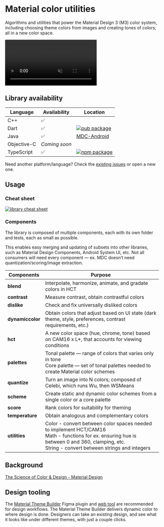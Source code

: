# Material color utilities

Algorithms and utilities that power the Material Design 3 (M3) color system,
including choosing theme colors from images and creating tones of colors; all in
a new color space.

<video autoplay muted loop src="https://user-images.githubusercontent.com/6655696/146014425-8e8e04bc-e646-4cc2-a3e7-97497a3e1b09.mp4" data-canonical-src="https://user-images.githubusercontent.com/6655696/146014425-8e8e04bc-e646-4cc2-a3e7-97497a3e1b09.mp4" class="d-block rounded-bottom-2 width-fit" style="max-width:640px;"></video>

## Library availability

Language    | Availability  | Location
----------- | ------------- | --------
C++         | ✅             |
Dart        | ✅             | [![pub package](https://img.shields.io/pub/v/material_color_utilities.svg)](https://pub.dev/packages/material_color_utilities)
Java        | ✅             | [MDC-Android](https://github.com/material-components/material-components-android/blob/master/docs/theming/Color.md)
Objective-C | *Coming soon* |
TypeScript  | ✅             | [![npm package](https://badgen.net/npm/v/@material/material-color-utilities)](https://npmjs.com/package/@material/material-color-utilities)

Need another platform/language? Check the
[existing issues](https://github.com/material-foundation/material-color-utilities/labels/library%3A%20new)
or open a new one.

## Usage

### Cheat sheet

<a href="https://github.com/material-foundation/material-color-utilities/raw/main/cheat_sheet.png">
    <img alt="library cheat sheet" src="https://github.com/material-foundation/material-color-utilities/raw/main/cheat_sheet.png" style="max-width:640px;" />
</a>

### Components

The library is composed of multiple components, each with its own folder and
tests, each as small as possible.

This enables easy merging and updating of subsets into other libraries, such as
Material Design Components, Android System UI, etc. Not all consumers will need
every component — ex. MDC doesn’t need quantization/scoring/image extraction.

| Components       | Purpose                                                   |
| ---------------- | --------------------------------------------------------- |
| **blend**        | Interpolate, harmonize, animate, and gradate colors in HCT                                                      
| **contrast**     | Measure contrast, obtain contrastful colors               
| **dislike**      | Check and fix universally disliked colors                 
| **dynamiccolor** | Obtain colors that adjust based on UI state (dark theme, style, preferences, contrast requirements, etc.)          
| **hct**          | A new color space (hue, chrome, tone) based on CAM16 x L*, that accounts for viewing conditions   
| **palettes**     | Tonal palette — range of colors that varies only in tone <br>Core palette — set of tonal palettes needed to create Material color schemes                                    
| **quantize**     | Turn an image into N colors; composed of Celebi, which runs Wu, then WSMeans 
| **scheme**       | Create static and dynamic color schemes from a single color or a core palette                                   
| **score**        | Rank colors for suitability for theming                   
| **temperature**  | Obtain analogous and complementary colors                 
| **utilities**    | Color - convert between color spaces needed to implement HCT/CAM16 <br>Math - functions for ex. ensuring hue is between 0 and 360, clamping, etc. <br>String - convert between strings and integers                              

## Background

[The Science of Color & Design - Material Design](https://material.io/blog/science-of-color-design)

## Design tooling

The
[Material Theme Builder](https://www.figma.com/community/plugin/1034969338659738588/Material-Theme-Builder)
Figma plugin and
[web tool](https://material-foundation.github.io/material-theme-builder/) are
recommended for design workflows. The Material Theme Builder delivers dynamic
color to where design is done. Designers can take an existing design, and see
what it looks like under different themes, with just a couple clicks.

